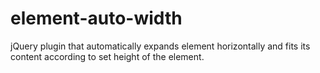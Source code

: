 element-auto-width
==================

jQuery plugin that automatically expands element horizontally and fits its content according to set height of the element.